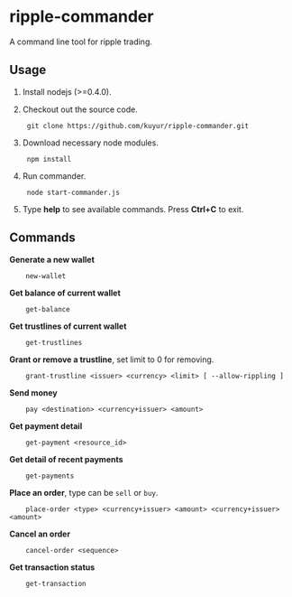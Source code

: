 # ripple-commander
A command line tool for ripple trading.

## Usage
1. Install nodejs (>=0.4.0).
2. Checkout out the source code.

        git clone https://github.com/kuyur/ripple-commander.git

3. Download necessary node modules.

        npm install

4. Run commander.

        node start-commander.js

5. Type **help** to see available commands. Press **Ctrl+C** to exit.

## Commands
**Generate a new wallet**

        new-wallet

**Get balance of current wallet**

        get-balance

**Get trustlines of current wallet**

        get-trustlines

**Grant or remove a trustline**, set limit to 0 for removing.

        grant-trustline <issuer> <currency> <limit> [ --allow-rippling ]

**Send money**

        pay <destination> <currency+issuer> <amount>

**Get payment detail**

        get-payment <resource_id>

**Get detail of recent payments**

        get-payments

**Place an order**, type can be `sell` or `buy`.

        place-order <type> <currency+issuer> <amount> <currency+issuer> <amount>

**Cancel an order**

        cancel-order <sequence>

**Get transaction status**

        get-transaction

